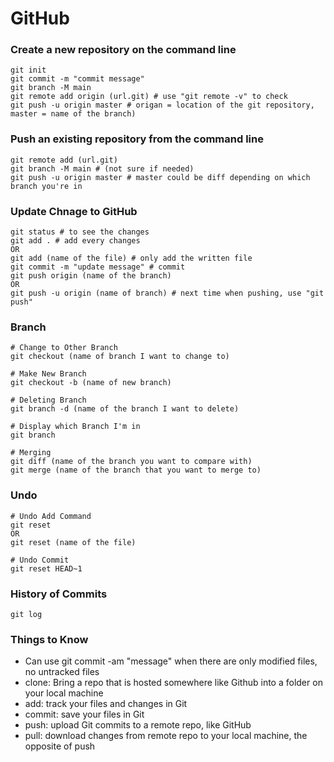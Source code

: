 # GitHub

### Create a new repository on the command line
```command
git init
git commit -m "commit message"
git branch -M main
git remote add origin (url.git) # use "git remote -v" to check
git push -u origin master # origan = location of the git repository, master = name of the branch)
```

### Push an existing repository from the command line
```command
git remote add (url.git)
git branch -M main # (not sure if needed)
git push -u origin master # master could be diff depending on which branch you're in
```

### Update Chnage to GitHub
```command
git status # to see the changes
git add . # add every changes
OR
git add (name of the file) # only add the written file
git commit -m "update message" # commit
git push origin (name of the branch)
OR
git push -u origin (name of branch) # next time when pushing, use "git push" 
```

### Branch
```command
# Change to Other Branch
git checkout (name of branch I want to change to)

# Make New Branch
git checkout -b (name of new branch)

# Deleting Branch
git branch -d (name of the branch I want to delete)

# Display which Branch I'm in
git branch

# Merging
git diff (name of the branch you want to compare with)
git merge (name of the branch that you want to merge to)

```
### Undo
```command
# Undo Add Command
git reset
OR
git reset (name of the file)

# Undo Commit
git reset HEAD~1
```

### History of Commits
```command
git log
```

### Things to Know
* Can use git commit -am "message" when there are only modified files, no untracked files
* clone: Bring a repo that is hosted somewhere like Github into a folder on your local machine
* add: track your files and changes in Git
* commit: save your files in Git
* push: upload Git commits to a remote repo, like GitHub
* pull: download changes from remote repo to your local machine, the opposite of push

